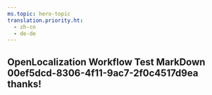 ```yaml
---
ms.topic: hero-topic
translation.priority.ht: 
  - zh-cn
  - de-de
---
```

## OpenLocalization Workflow Test MarkDown 00ef5dcd-8306-4f11-9ac7-2f0c4517d9ea thanks!
